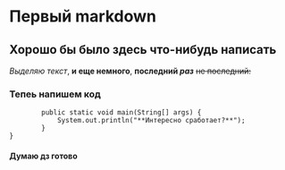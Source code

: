 # Первый markdown
## Хорошо бы было здесь что-нибудь написать
_Выделяю текст_, **и еще немного**, **последний _раз_**
~~не последний:~~
### Тепеь напишем код
``` class Main {
        public static void main(String[] args) {
            System.out.println("**Интересно сработает?**");
        }
}
```
#### Думаю дз готово